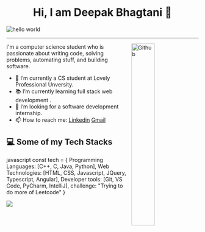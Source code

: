 <h1 align="center" > Hi, I am Deepak Bhagtani 👋</h1>

![hello world](https://github.com/hayat-tamboli/hayat-tamboli/raw/master/hello-world.png)

<hr/>


<img width="35%" align="right" alt="Github" src="https://user-images.githubusercontent.com/48678280/88862734-4903af80-d201-11ea-968b-9c939d88a37c.gif" />

I'm a computer science student who is passionate about writing code, solving problems, automating stuff, and building software.

- 🔭 I’m currently a CS student at Lovely Professional Unversity.
- 📚 I’m currently learning full stack web development .
- 👯 I’m looking for a software development internship. 
- 📫 How to reach me: [Linkedin](https://www.linkedin.com/in/dharshanm/) [Gmail](mailto:d16dharshan@gmail.com)

## 💻 Some of my Tech Stacks

javascript
const tech = {
  Programming Languages: [C++, C, Java, Python],
  Web Technologies: [HTML, CSS, Javascript, JQuery, Typescript, Angular],
  Developer tools: [Git, VS Code, PyCharm, IntelliJ],
  challenge: "Trying to do more of Leetcode"
}

<!--

# 📊 GitHub Stats:
  
![im-kronos's Stats](https://github-readme-stats.vercel.app/api?username=im-kronos&theme=react&show_icons=true&hide_border=true&count_private=true)

![im-kronos's Streak](https://github-readme-streak-stats.herokuapp.com/?user=im-kronos&theme=react&hide_border=true)
</center>
-->

[![](https://visitcount.itsvg.in/api?id=im-kronos&icon=2&color=1)](https://visitcount.itsvg.in)
